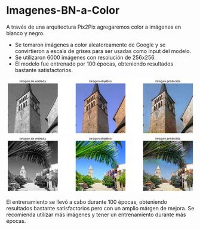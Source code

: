 # Imagenes-BN-a-Color

A través de una arquitectura Pix2Pix agregaremos color a imágenes en blanco y negro.

* Se tomaron imágenes a color aleatoreamente de Google y se convirtieron a escala de grises para ser usadas como input del modelo.
* Se utilizaron 6000 imágenes con resolución de 256x256.
* El modelo fue entrenado por 100 épocas, obteniendo resultados bastante satisfactorios.

![Proyecto 1](Images/Proyecto1_2.png)
![Proyecto 1](Images/Proyecto1_3.png)

El entrenamiento se llevó a cabo durante 100 épocas, obteniendo resultados bastante satisfactorios pero con un amplio márgen de mejora.
Se recomienda utilizar más imágenes y tener un entrenamiento durante más épocas.
